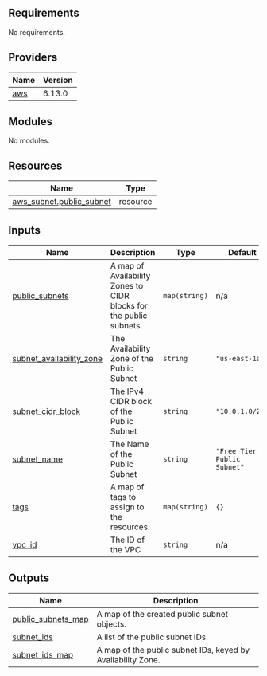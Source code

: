 ## Requirements

No requirements.

## Providers

| Name | Version |
|------|---------|
| <a name="provider_aws"></a> [aws](#provider\_aws) | 6.13.0 |

## Modules

No modules.

## Resources

| Name | Type |
|------|------|
| [aws_subnet.public_subnet](https://registry.terraform.io/providers/hashicorp/aws/latest/docs/resources/subnet) | resource |

## Inputs

| Name | Description | Type | Default | Required |
|------|-------------|------|---------|:--------:|
| <a name="input_public_subnets"></a> [public\_subnets](#input\_public\_subnets) | A map of Availability Zones to CIDR blocks for the public subnets. | `map(string)` | n/a | yes |
| <a name="input_subnet_availability_zone"></a> [subnet\_availability\_zone](#input\_subnet\_availability\_zone) | The Availability Zone of the Public Subnet | `string` | `"us-east-1a"` | no |
| <a name="input_subnet_cidr_block"></a> [subnet\_cidr\_block](#input\_subnet\_cidr\_block) | The IPv4 CIDR block of the Public Subnet | `string` | `"10.0.1.0/24"` | no |
| <a name="input_subnet_name"></a> [subnet\_name](#input\_subnet\_name) | The Name of the Public Subnet | `string` | `"Free Tier Public Subnet"` | no |
| <a name="input_tags"></a> [tags](#input\_tags) | A map of tags to assign to the resources. | `map(string)` | `{}` | no |
| <a name="input_vpc_id"></a> [vpc\_id](#input\_vpc\_id) | The ID of the VPC | `string` | n/a | yes |

## Outputs

| Name | Description |
|------|-------------|
| <a name="output_public_subnets_map"></a> [public\_subnets\_map](#output\_public\_subnets\_map) | A map of the created public subnet objects. |
| <a name="output_subnet_ids"></a> [subnet\_ids](#output\_subnet\_ids) | A list of the public subnet IDs. |
| <a name="output_subnet_ids_map"></a> [subnet\_ids\_map](#output\_subnet\_ids\_map) | A map of the public subnet IDs, keyed by Availability Zone. |
